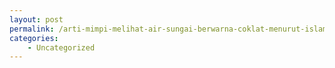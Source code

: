 ```yaml
---
layout: post
permalink: /arti-mimpi-melihat-air-sungai-berwarna-coklat-menurut-islam/
categories:
    - Uncategorized
---
```


